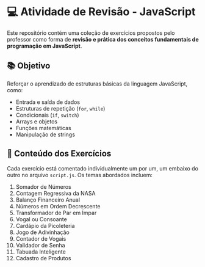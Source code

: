 # 💻 Atividade de Revisão - JavaScript

Este repositório contém uma coleção de exercícios propostos pelo professor como forma de **revisão e prática dos conceitos fundamentais de programação em JavaScript**.

## 📚 Objetivo

Reforçar o aprendizado de estruturas básicas da linguagem JavaScript, como:

- Entrada e saída de dados
- Estruturas de repetição (`for`, `while`)
- Condicionais (`if`, `switch`)
- Arrays e objetos
- Funções matemáticas
- Manipulação de strings

## 🧠 Conteúdo dos Exercícios

Cada exercício está comentado individualmente um por um, um embaixo do outro no arquivo `script.js`. Os temas abordados incluem:

1. Somador de Números  
2. Contagem Regressiva da NASA  
3. Balanço Financeiro Anual  
4. Números em Ordem Decrescente  
5. Transformador de Par em Ímpar  
6. Vogal ou Consoante  
7. Cardápio da Picoleteria  
8. Jogo de Adivinhação  
9. Contador de Vogais  
10. Validador de Senha  
11. Tabuada Inteligente  
12. Cadastro de Produtos
